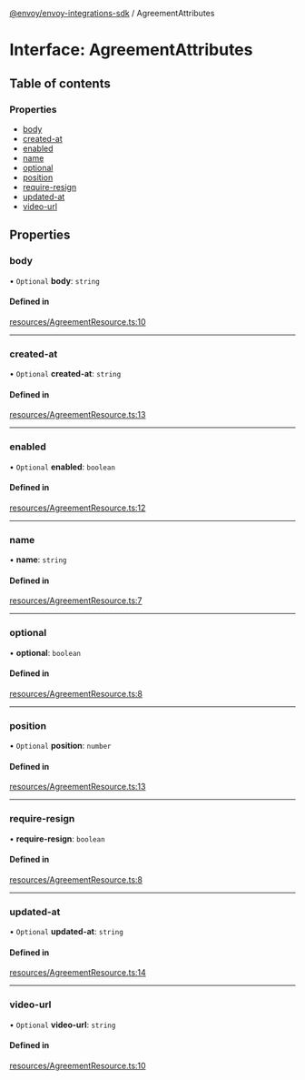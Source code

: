[@envoy/envoy-integrations-sdk](../README.md) / AgreementAttributes

# Interface: AgreementAttributes

## Table of contents

### Properties

- [body](agreementattributes.md#body)
- [created-at](agreementattributes.md#created-at)
- [enabled](agreementattributes.md#enabled)
- [name](agreementattributes.md#name)
- [optional](agreementattributes.md#optional)
- [position](agreementattributes.md#position)
- [require-resign](agreementattributes.md#require-resign)
- [updated-at](agreementattributes.md#updated-at)
- [video-url](agreementattributes.md#video-url)

## Properties

### body

• `Optional` **body**: `string`

#### Defined in

[resources/AgreementResource.ts:10](https://github.com/envoy/envoy-integrations-sdk-nodejs/blob/883a970/src/resources/AgreementResource.ts#L10)

___

### created-at

• `Optional` **created-at**: `string`

#### Defined in

[resources/AgreementResource.ts:13](https://github.com/envoy/envoy-integrations-sdk-nodejs/blob/883a970/src/resources/AgreementResource.ts#L13)

___

### enabled

• `Optional` **enabled**: `boolean`

#### Defined in

[resources/AgreementResource.ts:12](https://github.com/envoy/envoy-integrations-sdk-nodejs/blob/883a970/src/resources/AgreementResource.ts#L12)

___

### name

• **name**: `string`

#### Defined in

[resources/AgreementResource.ts:7](https://github.com/envoy/envoy-integrations-sdk-nodejs/blob/883a970/src/resources/AgreementResource.ts#L7)

___

### optional

• **optional**: `boolean`

#### Defined in

[resources/AgreementResource.ts:8](https://github.com/envoy/envoy-integrations-sdk-nodejs/blob/883a970/src/resources/AgreementResource.ts#L8)

___

### position

• `Optional` **position**: `number`

#### Defined in

[resources/AgreementResource.ts:13](https://github.com/envoy/envoy-integrations-sdk-nodejs/blob/883a970/src/resources/AgreementResource.ts#L13)

___

### require-resign

• **require-resign**: `boolean`

#### Defined in

[resources/AgreementResource.ts:8](https://github.com/envoy/envoy-integrations-sdk-nodejs/blob/883a970/src/resources/AgreementResource.ts#L8)

___

### updated-at

• `Optional` **updated-at**: `string`

#### Defined in

[resources/AgreementResource.ts:14](https://github.com/envoy/envoy-integrations-sdk-nodejs/blob/883a970/src/resources/AgreementResource.ts#L14)

___

### video-url

• `Optional` **video-url**: `string`

#### Defined in

[resources/AgreementResource.ts:10](https://github.com/envoy/envoy-integrations-sdk-nodejs/blob/883a970/src/resources/AgreementResource.ts#L10)
